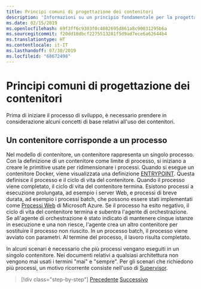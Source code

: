 ```yaml
---
title: Principi comuni di progettazione dei contenitori
description: 'Informazioni su un principio fondamentale per la progettazione corretta di contenitori: un contenitore deve ospitare un unico processo.'
ms.date: 02/15/2019
ms.openlocfilehash: 69f3ff6c9303f0c4082695d861a8c90031295b6a
ms.sourcegitcommit: f20dd18dbcf2275513281f5d9ad7ece6a62644b4
ms.translationtype: HT
ms.contentlocale: it-IT
ms.lasthandoff: 07/30/2019
ms.locfileid: "68672498"
---
```

# <a name="common-container-design-principles"></a>Principi comuni di progettazione dei contenitori

Prima di iniziare il processo di sviluppo, è necessario prendere in considerazione alcuni concetti di base relativi all'uso dei contenitori.

## <a name="container-equals-a-process"></a>Un contenitore corrisponde a un processo

Nel modello di contenitore, un contenitore rappresenta un singolo processo. Con la definizione di un contenitore come limite di processo, si iniziano a creare le primitive usate per ridimensionare i processi. Quando si esegue un contenitore Docker, viene visualizzata una definizione [ENTRYPOINT](https://docs.docker.com/engine/reference/builder/#/entrypoint). Questa definisce il processo e il ciclo di vita del contenitore. Quando il processo viene completato, il ciclo di vita del contenitore termina. Esistono processi a esecuzione prolungata, ad esempio i server Web, e processi di breve durata, ad esempio i processi batch, che possono essere stati implementati come [Processi Web](https://azure.microsoft.com/documentation/articles/websites-webjobs-resources/) di Microsoft Azure. Se il processo ha esito negativo, il ciclo di vita del contenitore termina e subentra l'agente di orchestrazione. Se all'agente di orchestrazione è stato indicato di mantenere cinque istanze in esecuzione e una non riesce, l'agente crea un altro contenitore per sostituire il processo non riuscito. In un processo batch, il processo viene avviato con parametri. Al termine del processo, il lavoro risulta completato.

In alcuni scenari è necessario che più processi vengano eseguiti in un singolo contenitore. Nei documenti relativi a qualsiasi architettura non vengono mai usati i termini "mai" e "sempre". Per gli scenari che richiedono più processi, un motivo ricorrente consiste nell'uso di [Supervisor](http://supervisord.org/).

>[!div class="step-by-step"]
>[Precedente](design-docker-applications.md)
>[Successivo](monolithic-applications.md)

